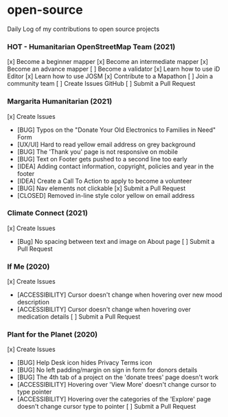 # open-source
Daily Log of my contributions to open source projects


### HOT - Humanitarian OpenStreetMap Team (2021)
[x] Become a beginner mapper
[x] Become an intermediate mapper
[x] Become an advance mapper
[ ] Become a validator
[x] Learn how to use iD Editor
[x] Learn how to use JOSM
[x] Contribute to a Mapathon
[ ] Join a community team
[ ] Create Issues GitHub
[ ] Submit a Pull Request

### Margarita Humanitarian (2021)
[x] Create Issues
- [BUG] Typos on the "Donate Your Old Electronics to Families in Need" Form 
- [UX/UI] Hard to read yellow email address on grey background
- [BUG] The 'Thank you' page is not responsive on mobile
- [BUG] Text on Footer gets pushed to a second line too early
- [IDEA] Adding contact information, copyright, policies and year in the footer
- [IDEA] Create a Call To Action to apply to become a volunteer
- [BUG] Nav elements not clickable 
[x] Submit a Pull Request
- [CLOSED] Removed in-line style color yellow on email address

### Climate Connect (2021)
[x] Create Issues
- [Bug] No spacing between text and image on About page
[ ] Submit a Pull Request

### If Me (2020)
[x] Create Issues
- [ACCESSIBILITY] Cursor doesn't change when hovering over new mood description
- [ACCESSIBILITY] Cursor doesn't change when hovering over medication details
[ ] Submit a Pull Request

### Plant for the Planet (2020)
[x] Create Issues
- [BUG] Help Desk icon hides Privacy Terms icon
- [BUG] No left padding/margin on sign in form for donors details
- [BUG] The 4th tab of a project on the 'donate trees' page doesn't work
- [ACCESSIBILITY] Hovering over 'View More' doesn't change cursor to type pointer
- [ACCESSIBILITY] Hovering over the categories of the 'Explore' page doesn't change cursor type to pointer
[ ] Submit a Pull Request

